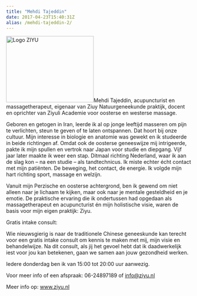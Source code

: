 ```yaml
---
title: "Mehdi Tajeddin"
date: 2017-04-23T15:40:31Z
alias: /mehdi-tajeddin-2/
---
```

<img src="https://res.cloudinary.com/piith/image/upload/2017/04/ziyu-238x180.png" alt="Logo ZIYU" width="238" height="180" class="alignright size-medium wp-image-1721" alt="Logo ZIYU" />Mehdi Tajeddin, acupuncturist en massagetherapeut, eigenaar van Ziuy Natuurgeneekunde praktijk, docent en oprichter van Ziyuli Academie voor oosterse en westerse massage.

Geboren en getogen in Iran, leerde ik al op jonge leeftijd masseren om pijn te verlichten, steun te geven of te laten ontspannen.
Dat hoort bij onze cultuur. Mijn interesse in biologie en anatomie was gewekt en ik studeerde in beide richtingen af. Omdat ook de oosterse geneeswijze mij intrigeerde, pakte ik mijn spullen en vertrok naar Japan voor studie en diepgang. Vijf jaar later maakte ik weer een stap. Ditmaal richting Nederland, waar ik aan de slag kon – na een studie – als tandtechnicus. Ik miste echter écht contact met mijn patiënten. De beweging, het contact, de energie. Ik volgde mijn hart richting sport, massage en welzijn.

Vanuit mijn Perzische en oosterse achtergrond, ben ik gewend om niet alleen naar je lichaam te kijken, maar ook naar je mentale gesteldheid en je emotie. De praktische ervaring die ik ondertussen had opgedaan als massagetherapeut en acupuncturist én mijn holistische visie, waren de basis voor mijn eigen praktijk: Ziyu.

Gratis intake consult:

Wie nieuwsgierig is naar de traditionele Chinese geneeskunde kan terecht voor een gratis intake consult om kennis te maken met mij, mijn visie en behandelwijze. Na dit consult, als jij het gevoel hebt dat ik daadwerkelijk iest voor jou kan betekenen, gaan we samen aan jouw gezondheid werken.

Iedere donderdag ben ik van 15:00 tot 20:00 uur aanwezig.

Voor meer info of een afspraak: 06-24897189 of <a href="mailto:info@ziyu.nl">info@ziyu.nl</a>

Meer info op: <a href="http://www.ziyu.nl">www.ziyu.nl</a>